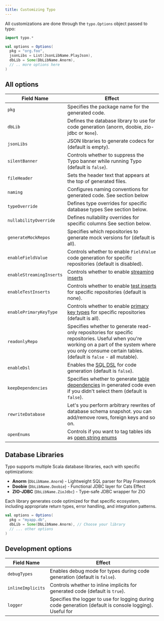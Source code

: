 ```yaml
---
title: Customizing Typo
---
```


All customizations are done through the `typo.Options` object passed to typo:

```scala mdoc:silent
import typo.*

val options = Options(
  pkg = "org.foo",
  jsonLibs = List(JsonLibName.PlayJson),
  dbLib = Some(DbLibName.Anorm),
  // .. more options here
)

```

## All options

| Field Name               | Effect                                                                                                                                                                                                        |
|--------------------------|---------------------------------------------------------------------------------------------------------------------------------------------------------------------------------------------------------------|
| `pkg`                    | Specifies the package name for the generated code.                                                                                                                                                            |
| `dbLib`                  | Defines the database library to use for code generation (anorm, doobie, zio-jdbc or `None`).                                                                                                                  |
| `jsonLibs`               | JSON libraries to generate codecs for (default is empty).                                                                                                                                                     |
| `silentBanner`           | Controls whether to suppress the Typo banner while running Typo (default is `false`).                                                                                                                         |
| `fileHeader`             | Sets the header text that appears at the top of generated files.                                                                                                                                              |
| `naming`                 | Configures naming conventions for generated code. See section below                                                                                                                                           |
| `typeOverride`           | Defines type overrides for specific database types See section below.                                                                                                                                         |
| `nullabilityOverride`    | Defines nullability overrides for specific columns See section below.                                                                                                                                         |
| `generateMockRepos`      | Specifies which repositories to generate mock versions for (default is all).                                                                                                                                  |
| `enableFieldValue`       | Controls whether to enable `FieldValue` code generation for specific repositories (default is disabled).                                                                                                      |
| `enableStreamingInserts` | Controls whether to enable [streaming inserts](../other-features/streaming-inserts.md)                                                                                                                        |
| `enableTestInserts`      | Controls whether to enable [test inserts](../other-features/testing-with-random-values.md) for specific repositories (default is none).                                                                       |
| `enablePrimaryKeyType`   | Controls whether to enable [primary key types](../type-safety/id-types.md) for specific repositories (default is all).                                                                                        |
| `readonlyRepo`           | Specifies whether to generate read-only repositories for specific repositories. Useful when you're working on a part of the system where you only consume certain tables. (default is `false` - all mutable). |
| `enableDsl`              | Enables the [SQL DSL](../what-is/dsl.md) for code generation (default is `false`).                                                                                                                            |
| `keepDependencies`       | Specifies whether to generate [table dependencies](../type-safety/type-flow.md) in generated code even if you didn't select them (default is `false`).                                                        |
| `rewriteDatabase`        | Let's you perform arbitrary rewrites of database schema snapshot. you can add/remove rows, foreign keys and so on.                                                                                            |
| `openEnums`              | Controls if you want to tag tables ids as [open string enums](../type-safety/open-string-enums.md)                                                                                                            |

## Database Libraries

Typo supports multiple Scala database libraries, each with specific optimizations:

- **Anorm** (`DbLibName.Anorm`) - Lightweight SQL parser for Play Framework
- **Doobie** (`DbLibName.Doobie`) - Functional JDBC layer for Cats Effect
- **ZIO-JDBC** (`DbLibName.ZioJdbc`) - Type-safe JDBC wrapper for ZIO

Each library generates code optimized for that specific ecosystem, including appropriate return types, error handling, and integration patterns.

```scala
val options = Options(
  pkg = "myapp.db",
  dbLib = Some(DbLibName.Anorm), // Choose your library
  // ... other options
)
```

## Development options

| Field Name        | Effect                                                                                                  |
|-------------------|---------------------------------------------------------------------------------------------------------|
| `debugTypes`      | Enables debug mode for types during code generation (default is `false`).                               |
| `inlineImplicits` | Controls whether to inline implicits for generated code (default is `true`).                            |
| `logger`          | Specifies the logger to use for logging during code generation (default is console logging). Useful for |



